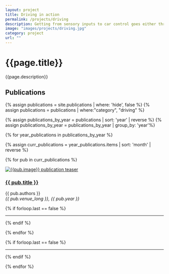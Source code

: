 ```yaml
---
layout: project
title: Driving in action
permalink: /projects/driving
description: Getting from sensory inputs to car control goes either through a modular stack (perception > localization > forecast > planning > actuation) or, more radically, through a single end-to-end model. We work on both strategies, more specificaly on action forecasting, automatic interpretation of decisions taken by a driving system, and reinforcement / imitation learning for end-to-end systems (as in <a href="https://valeoai.github.io/blog/publications/e2e-rl-driving/">RL work</a> at CVPR’20).
image: "images/projects/driving.jpg"
category: project
url: ""
---
```




<h1>{{page.title}}</h1>
<p>{{page.description}}</p>


<h2>Publications</h2>

{% assign publications = site.publications | where: 'hide', false %}
{% assign publications = publications | where:"category", "driving" %}

<!-- {% assign publications_by_year = publications | group_by: 'year' | sort: 'year' |  reverse %} -->
{% assign publications_by_year = publications |  sort: 'year' |  reverse %}
{% assign publications_by_year = publications_by_year | group_by: 'year'%}

{% for year_publications in publications_by_year %}

<!-- <h2>{{year_publications.items[0].year}}</h2> -->

{% assign curr_publications = year_publications.items | sort: 'month' | reverse %}

{% for pub in curr_publications %}

<div class="row">
    <div class="col-md-4">
         <div class="pubteaserbs">
            <a href="{{site.url  | append: site.baseurl | append: pub.permalink}}">
            <img class="media-object" src="../{{ pub.image }}" alt="{{pub.image}} publication teaser"/>
             </a>
        </div>
    </div>
    <!-- <div class="col-md-1"></div> -->
    <div class="col-md-8">
        <div class="pubitembs">
  <h3><a href="{{site.url  | append: site.baseurl | append: pub.permalink}}">{{ pub.title }}</a></h3>
  <p class="b">{{ pub.authors }}
    <br>
    <em>{{ pub.venue_long }}, {{ pub.year }}</em>
   </p>
</div>
</div>
</div>

{% if forloop.last == false %}
<hr>
{% endif %}

{% endfor %}

{% if forloop.last == false %}
<hr>
{% endif %}


{% endfor %}
